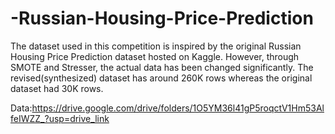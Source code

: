 # -Russian-Housing-Price-Prediction
The dataset used in this competition is inspired by the original Russian Housing Price Prediction dataset hosted on Kaggle. However, through SMOTE and Stresser, the actual data has been changed significantly. The revised(synthesized) dataset has around 260K rows whereas the original dataset had 30K rows.

Data:https://drive.google.com/drive/folders/1O5YM36l41gP5roqctV1Hm53AlfeIWZZ_?usp=drive_link
